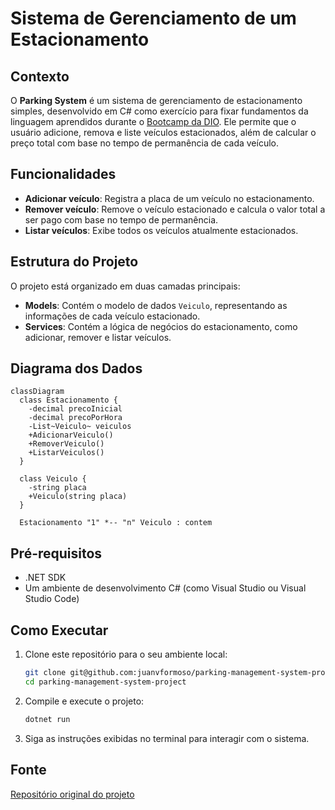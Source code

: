 # Sistema de Gerenciamento de um Estacionamento

## Contexto

O **Parking System** é um sistema de gerenciamento de estacionamento simples, desenvolvido em C# como exercício para fixar fundamentos da linguagem aprendidos durante o [Bootcamp da DIO](https://web.dio.me/track/coding-the-future-xp-full-stack-developer). Ele permite que o usuário adicione, remova e liste veículos estacionados, além de calcular o preço total com base no tempo de permanência de cada veículo.

## Funcionalidades

- **Adicionar veículo**: Registra a placa de um veículo no estacionamento.
- **Remover veículo**: Remove o veículo estacionado e calcula o valor total a ser pago com base no tempo de permanência.
- **Listar veículos**: Exibe todos os veículos atualmente estacionados.

## Estrutura do Projeto

O projeto está organizado em duas camadas principais:

- **Models**: Contém o modelo de dados `Veiculo`, representando as informações de cada veículo estacionado.
- **Services**: Contém a lógica de negócios do estacionamento, como adicionar, remover e listar veículos.

## Diagrama dos Dados
```mermaid
classDiagram
  class Estacionamento {
    -decimal precoInicial
    -decimal precoPorHora
    -List~Veiculo~ veiculos
    +AdicionarVeiculo()
    +RemoverVeiculo()
    +ListarVeiculos()
  }

  class Veiculo {
    -string placa
    +Veiculo(string placa)
  }

  Estacionamento "1" *-- "n" Veiculo : contem
```

## Pré-requisitos

- .NET SDK
- Um ambiente de desenvolvimento C# (como Visual Studio ou Visual Studio Code)

## Como Executar

1. Clone este repositório para o seu ambiente local:

   ```bash
   git clone git@github.com:juanvformoso/parking-management-system-project.git
   cd parking-management-system-project

2. Compile e execute o projeto:
    ```bash
    dotnet run

3. Siga as instruções exibidas no terminal para interagir com o sistema.

## Fonte
[Repositório original do projeto](https://github.com/digitalinnovationone/trilha-net-fundamentos-desafio)
